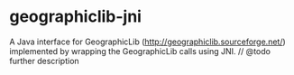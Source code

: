 geographiclib-jni
=================

A Java interface for GeographicLib (http://geographiclib.sourceforge.net/) implemented by wrapping the GeographicLib calls using JNI. // @todo further description